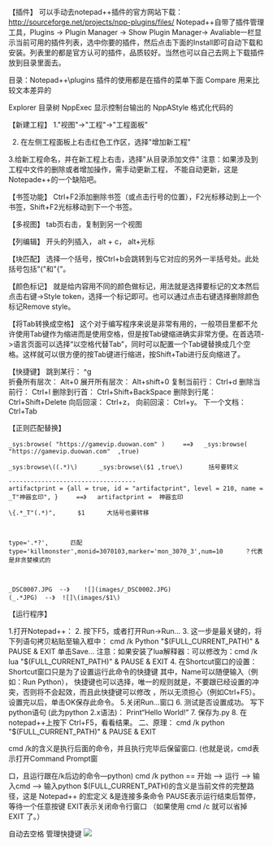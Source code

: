 【插件】
可以手动去notepad++插件的官方网站下载：http://sourceforge.net/projects/npp-plugins/files/
Notepad++自带了插件管理工具，Plugins -> Plugin Manager -> Show Plugin Manager-> Avaliable一栏显示当前可用的插件列表，选中你要的插件，然后点击下面的Install即可自动下载和安装。列表里的都是官方认可的插件，品质较好。当然也可以自己去网上下载插件放到目录里面去。


目录：Notepad++\plugins
插件的使用都是在插件的菜单下面
Compare   用来比较文本差异的

Explorer   目录树
NppExec   显示控制台输出的
NppAStyle  格式化代码的


【新建工程】
1."视图"->"工程"->"工程面板"

2. 在左侧工程面板上右击红色工作区，选择"增加新工程"

3.给新工程命名，并在新工程上右击，选择"从目录添加文件"
注意：如果涉及到工程中文件的删除或者增加操作，需手动更新工程， 不能自动更新，这是Notepade++的一个缺陷吧。



【书签功能】
Ctrl+F2添加删除书签（或点击行号的位置），F2光标移动到上一个书签，Shift+F2光标移动到下一个书签。


【多视图】
tab页右击，复制到另一个视图


【列编辑】
开头的列插入， alt + c，       alt+光标


【块匹配】
选择一个括号，按Ctrl+b会跳转到与它对应的另外一半括号处。此处括号包括"("和"{"。


【颜色标记】
就是给内容用不同的颜色做标记，用法就是选择要标记的文本然后点击右键->Style token，选择一个标记即可。也可以通过点击右键选择删除颜色标记Remove style。


【将Tab转换成空格】
这个对于编写程序来说是非常有用的，一般项目里都不允许使用Tab键作为缩进而是使用空格，但是按Tab键缩进确实非常方便。在首选项->语言页面可以选择“以空格代替Tab”，同时可以配置一个Tab键替换成几个空格。这样就可以很方便的按Tab键进行缩进，按Shift+Tab进行反向缩进了。


【快捷键】
跳到某行： ^g  
折叠所有层次： Alt+0
展开所有层次： Alt+shift+0
复制当前行： Ctrl+d
删除当前行： Ctrl+l
删除到行首： Ctrl+Shift+BackSpace
删除到行尾： Ctrl+Shift+Delete
向后回滚： Ctrl+z，
向前回滚： Ctrl+y。
下一个文档：　Ctrl+Tab 


【正则匹配替换】
```
_sys:browse( "https://gamevip.duowan.com" )     ==》   _sys:browse( "https://gamevip.duowan.com"  ,true)

_sys:browse\((.*)\)      _sys:browse\($1 ,true\)       括号要转义

-----------------------------------
artifactprint = {all = true, id = "artifactprint", level = 210, name = _T"神器玄印", }     ==》   artifactprint =  神器玄印

\{.*_T"(.*)",      $1      大括号也要转移



type='.*?',      匹配 type='killmonster',monid=3070103,marker='mon_3070_3',num=10      ？代表是非贪婪模式的



_DSC0007.JPG  --》    ![](images/_DSC0002.JPG)
(_.*JPG)  --》  ![]\(images/$1\)
```
【运行程序】

1.打开Notepad++：
2. 按下F5，或者打开Run->Run…
3. 这一步是最关键的，将下列语句拷贝粘贴至输入框中：
cmd /k Python "$(FULL_CURRENT_PATH)" & PAUSE & EXIT   
单击Save…
注意：如果安装了lua解释器：可以修改为：cmd /k lua "$(FULL_CURRENT_PATH)" & PAUSE & EXIT
4. 在Shortcut窗口的设置：
Shortcut窗口只是为了设置运行此命令的快捷键
其中，Name可以随便输入（例如：Run Python），
快捷键也可以选择，唯一的规则就是，不要跟已经设置的冲突，否则将不会起效，而且此快捷键可以修改
，所以无须担心（例如Ctrl+F5）。
设置完以后，单击OK保存此命令。
5.关闭Run…窗口
6. 测试是否设置成功。
写下python语句 (此为python 2.x语法)：
Print“Hello World!”
7. 保存为.py
8. 在notepad++上按下 Ctrl+F5，看看结果。
二、原理：
cmd /k python "$(FULL_CURRENT_PATH)" & PAUSE & EXIT  
 
cmd /k的含义是执行后面的命令，并且执行完毕后保留窗口. (也就是说，cmd表示打开Command Prompt窗
 
口，且运行跟在/k后边的命令—python)
cmd /k python == 开始 –> 运行 –> 输入cmd –> 输入python
$(FULL_CURRENT_PATH)的含义是当前文件的完整路径，这是 Notepad++ 的宏定义
&是连接多条命令
PAUSE表示运行结束后暂停，等待一个任意按键
EXIT表示关闭命令行窗口 （如果使用 cmd /c 就可以省掉 EXIT 了。）




自动去空格
管理快捷键
![](https://sxm-upload.oss-cn-beijing.aliyuncs.com/imgs/8e74f793-b655-4c57-8945-93bbad907543.png)
 













